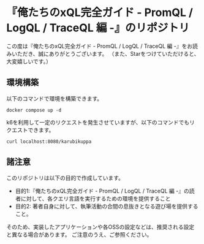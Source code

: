 # 『俺たちのxQL完全ガイド - PromQL / LogQL / TraceQL 編 -』のリポジトリ

この度は『俺たちのxQL完全ガイド - PromQL / LogQL / TraceQL 編 -』をお読みいただき、誠にありがとうございます。
（また、Starをつけていただけると、大変嬉しいです。）

## 環境構築

以下のコマンドで環境を構築できます。

```shell
docker compose up -d
```

k6を利用して一定のリクエストを発生させていますが、以下のコマンドでもリクエストできます。

```shell
curl localhost:8080/karubikuppa
```

## 諸注意

このリポジトリは以下の目的で作成しています。

- 目的1:『俺たちのxQL完全ガイド - PromQL / LogQL / TraceQL 編 -』の読者に対して、各クエリ言語を実行するための環境を提供すること
- 目的2: 著者自身に対して、執筆活動の合間の息抜きとなる遊び場を提供すること。

そのため、実装したアプリケーションや各OSSの設定などは、推奨される設定と異なる場合があります。
ご注意のうえ、ご参照ください。
